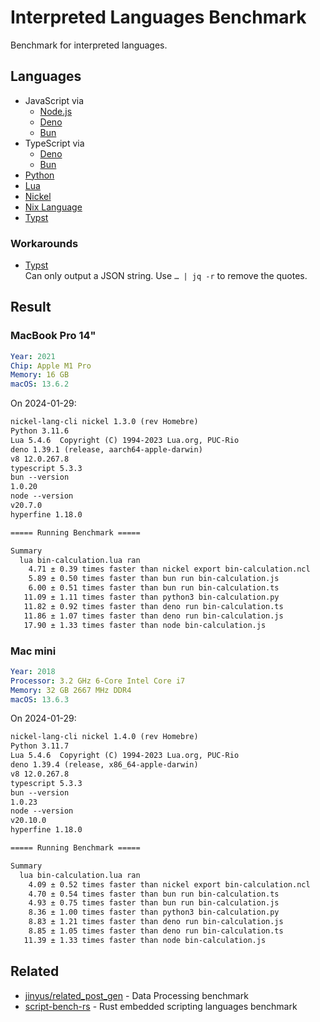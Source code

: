 # Interpreted Languages Benchmark

Benchmark for interpreted languages.


## Languages

- JavaScript via
  - [Node.js]
  - [Deno]
  - [Bun]
- TypeScript via
  - [Deno]
  - [Bun]
- [Python]
- [Lua]
- [Nickel]
- [Nix Language]
- [Typst]

[Bun]: https://bun.sh/
[Deno]: https://deno.com/
[Lua]: https://www.lua.org/
[Nickel]: https://nickel-lang.org/
[Nix Language]: https://nixos.org/manual/nix/stable/language/
[Node.js]: https://nodejs.org/
[Python]: https://www.python.org/
[Typst]: https://typst.app/docs/


### Workarounds

- [Typst] \
    Can only output a JSON string.
    Use `… | jq -r` to remove the quotes.


## Result

### MacBook Pro 14"

```yaml
Year: 2021
Chip: Apple M1 Pro
Memory: 16 GB
macOS: 13.6.2
```

On 2024-01-29:

```txt
nickel-lang-cli nickel 1.3.0 (rev Homebre)
Python 3.11.6
Lua 5.4.6  Copyright (C) 1994-2023 Lua.org, PUC-Rio
deno 1.39.1 (release, aarch64-apple-darwin)
v8 12.0.267.8
typescript 5.3.3
bun --version
1.0.20
node --version
v20.7.0
hyperfine 1.18.0

===== Running Benchmark =====

Summary
  lua bin-calculation.lua ran
    4.71 ± 0.39 times faster than nickel export bin-calculation.ncl
    5.89 ± 0.50 times faster than bun run bin-calculation.js
    6.00 ± 0.51 times faster than bun run bin-calculation.ts
   11.09 ± 1.11 times faster than python3 bin-calculation.py
   11.82 ± 0.92 times faster than deno run bin-calculation.ts
   11.86 ± 1.07 times faster than deno run bin-calculation.js
   17.90 ± 1.33 times faster than node bin-calculation.js
```


### Mac mini

```yaml
Year: 2018
Processor: 3.2 GHz 6-Core Intel Core i7
Memory: 32 GB 2667 MHz DDR4
macOS: 13.6.3
```

On 2024-01-29:

```txt
nickel-lang-cli nickel 1.4.0 (rev Homebre)
Python 3.11.7
Lua 5.4.6  Copyright (C) 1994-2023 Lua.org, PUC-Rio
deno 1.39.4 (release, x86_64-apple-darwin)
v8 12.0.267.8
typescript 5.3.3
bun --version
1.0.23
node --version
v20.10.0
hyperfine 1.18.0

===== Running Benchmark =====

Summary
  lua bin-calculation.lua ran
    4.09 ± 0.52 times faster than nickel export bin-calculation.ncl
    4.70 ± 0.54 times faster than bun run bin-calculation.ts
    4.93 ± 0.75 times faster than bun run bin-calculation.js
    8.36 ± 1.00 times faster than python3 bin-calculation.py
    8.83 ± 1.21 times faster than deno run bin-calculation.js
    8.85 ± 1.05 times faster than deno run bin-calculation.ts
   11.39 ± 1.33 times faster than node bin-calculation.js
```


## Related

- [jinyus/related_post_gen] - Data Processing benchmark
- [script-bench-rs] - Rust embedded scripting languages benchmark

[jinyus/related_post_gen]: https://github.com/jinyus/related_post_gen
[script-bench-rs]: https://github.com/khvzak/script-bench-rs
